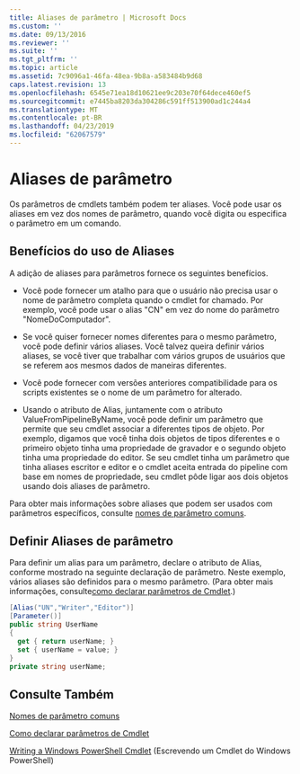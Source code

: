 ```yaml
---
title: Aliases de parâmetro | Microsoft Docs
ms.custom: ''
ms.date: 09/13/2016
ms.reviewer: ''
ms.suite: ''
ms.tgt_pltfrm: ''
ms.topic: article
ms.assetid: 7c9096a1-46fa-48ea-9b8a-a583484b9d68
caps.latest.revision: 13
ms.openlocfilehash: 6545e71ea18d10621ee9c203e70f64dece460ef5
ms.sourcegitcommit: e7445ba8203da304286c591ff513900ad1c244a4
ms.translationtype: MT
ms.contentlocale: pt-BR
ms.lasthandoff: 04/23/2019
ms.locfileid: "62067579"
---
```

# <a name="parameter-aliases"></a>Aliases de parâmetro

Os parâmetros de cmdlets também podem ter aliases. Você pode usar os aliases em vez dos nomes de parâmetro, quando você digita ou especifica o parâmetro em um comando.

## <a name="benefits-of-using-aliases"></a>Benefícios do uso de Aliases

A adição de aliases para parâmetros fornece os seguintes benefícios.

- Você pode fornecer um atalho para que o usuário não precisa usar o nome de parâmetro completa quando o cmdlet for chamado. Por exemplo, você pode usar o alias "CN" em vez do nome do parâmetro "NomeDoComputador".

- Se você quiser fornecer nomes diferentes para o mesmo parâmetro, você pode definir vários aliases. Você talvez queira definir vários aliases, se você tiver que trabalhar com vários grupos de usuários que se referem aos mesmos dados de maneiras diferentes.

- Você pode fornecer com versões anteriores compatibilidade para os scripts existentes se o nome de um parâmetro for alterado.

- Usando o atributo de Alias, juntamente com o atributo ValueFromPipelineByName, você pode definir um parâmetro que permite que seu cmdlet associar a diferentes tipos de objeto. Por exemplo, digamos que você tinha dois objetos de tipos diferentes e o primeiro objeto tinha uma propriedade de gravador e o segundo objeto tinha uma propriedade do editor. Se seu cmdlet tinha um parâmetro que tinha aliases escritor e editor e o cmdlet aceita entrada do pipeline com base em nomes de propriedade, seu cmdlet pôde ligar aos dois objetos usando dois aliases de parâmetro.

Para obter mais informações sobre aliases que podem ser usados com parâmetros específicos, consulte [nomes de parâmetro comuns](./common-parameter-names.md).

## <a name="defining-parameter-aliases"></a>Definir Aliases de parâmetro

Para definir um alias para um parâmetro, declare o atributo de Alias, conforme mostrado na seguinte declaração de parâmetro. Neste exemplo, vários aliases são definidos para o mesmo parâmetro. (Para obter mais informações, consulte[como declarar parâmetros de Cmdlet](./how-to-declare-cmdlet-parameters.md).)

```csharp
[Alias("UN","Writer","Editor")]
[Parameter()]
public string UserName
{
  get { return userName; }
  set { userName = value; }
}
private string userName;
```

## <a name="see-also"></a>Consulte Também

[Nomes de parâmetro comuns](./common-parameter-names.md)

[Como declarar parâmetros de Cmdlet](./how-to-declare-cmdlet-parameters.md)

[Writing a Windows PowerShell Cmdlet](./writing-a-windows-powershell-cmdlet.md) (Escrevendo um Cmdlet do Windows PowerShell)
